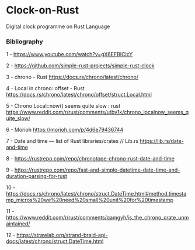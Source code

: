 # Clock-on-Rust
Digital clock programme on Rust Language


### Bibliography


1 - https://www.youtube.com/watch?v=gX6EFBICIcY

2 - https://github.com/simple-rust-projects/simple-rust-clock

3 - chrono - Rust
    https://docs.rs/chrono/latest/chrono/

4 - Local in chrono::offset - Rust
    https://docs.rs/chrono/latest/chrono/offset/struct.Local.html

5 - Chrono Local::now() seems quite slow : rust
    https://www.reddit.com/r/rust/comments/utbv1k/chrono_localnow_seems_quite_slow/

6 - Morioh
    https://morioh.com/p/4d6e79436744

7 - Date and time — list of Rust libraries/crates // Lib.rs
    https://lib.rs/date-and-time

8 - https://rustrepo.com/repo/chronotope-chrono-rust-date-and-time


9 - https://rustrepo.com/repo/fast-and-simple-datetime-date-time-and-duration-parsing-for-rust

10 - https://docs.rs/chrono/latest/chrono/struct.DateTime.html#method.timestamp_micros%20we%20need%20small%20unit%20for%20timestamp

11 - https://www.reddit.com/r/rust/comments/qamgyh/is_the_chrono_crate_unmaintained/

12 - https://strawlab.org/strand-braid-api-docs/latest/chrono/struct.DateTime.html
